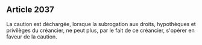 Article 2037
----
La caution est déchargée, lorsque la subrogation aux droits, hypothèques et
privilèges du créancier, ne peut plus, par le fait de ce créancier, s'opérer en
faveur de la caution.
